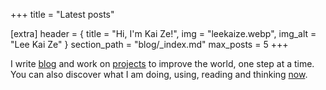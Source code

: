 +++
title = "Latest posts"

[extra]
header = { title = "Hi, I'm Kai Ze!", img = "leekaize.webp", img_alt = "Lee Kai Ze" }
section_path = "blog/_index.md"
max_posts = 5
+++

I write [blog](./blog) and work on [projects](./projects) to improve the world, one step at a time. You can also discover what I am doing, using, reading and thinking [now](./now).
